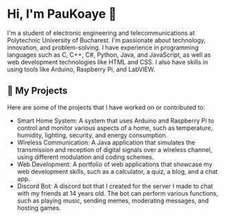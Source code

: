 # Hi, I'm PauKoaye 👋

I'm a student of electronic engineering and telecommunications at Polytechnic University of Bucharest. I'm passionate about technology, innovation, and problem-solving. I have experience in programming languages such as C, C++, C#, Python, Java, and JavaScript, as well as web development technologies like HTML and CSS. I also have skills in using tools like Arduino, Raspberry Pi, and LabVIEW. 

## 🚀 My Projects

Here are some of the projects that I have worked on or contributed to:

- Smart Home System: A system that uses Arduino and Raspberry Pi to control and monitor various aspects of a home, such as temperature, humidity, lighting, security, and energy consumption.
- Wireless Communication: A Java application that simulates the transmission and reception of digital signals over a wireless channel, using different modulation and coding schemes.
- Web Development: A portfolio of web applications that showcase my web development skills, such as a calculator, a quiz, a blog, and a chat app.
- Discord Bot: A discord bot that I created for the server I made to chat with my friends at 14 years old. The bot can perform various functions, such as playing music, sending memes, moderating messages, and hosting games.
